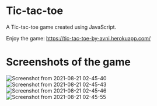 # Tic-tac-toe
A Tic-tac-toe game created using JavaScript.

Enjoy the game: https://tic-tac-toe-by-avni.herokuapp.com/

# Screenshots of the game
![Screenshot from 2021-08-21 02-45-40](https://user-images.githubusercontent.com/55761079/130294231-b89e7154-f834-458f-9b0b-6dbde5c05e70.png)
![Screenshot from 2021-08-21 02-45-43](https://user-images.githubusercontent.com/55761079/130294241-94b11a6e-d2cc-4a14-9191-071a597c791a.png)
![Screenshot from 2021-08-21 02-45-46](https://user-images.githubusercontent.com/55761079/130294258-136a3011-0686-411c-a6d0-9152b94f006e.png)
![Screenshot from 2021-08-21 02-45-55](https://user-images.githubusercontent.com/55761079/130294272-7a116ce7-ee2f-48d8-a7cf-557c88723651.png)

